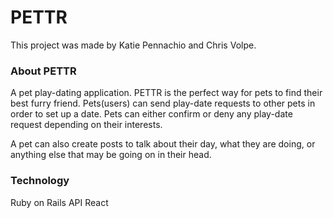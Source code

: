 <h1>PETTR</h1>

This project was made by Katie Pennachio and Chris Volpe.

<h3>About PETTR</h3>

<p>A pet play-dating application. PETTR is the perfect way for pets to find their best furry friend. Pets(users) can send play-date requests to other pets in order to set up a date. Pets can either confirm or deny any play-date request depending on their interests.
</p>

<p>A pet can also create posts to talk about their day, what they are doing, or anything else that may be going on in their head.
</p>

<h3>Technology</h3>
Ruby on Rails API
React
